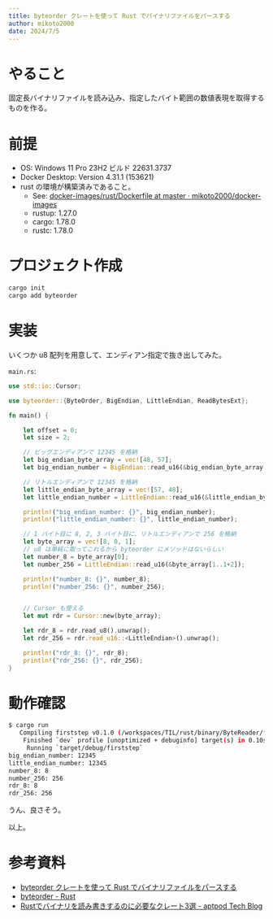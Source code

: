 ```yaml
---
title: byteorder クレートを使って Rust でバイナリファイルをパースする
author: mikoto2000
date: 2024/7/5
---
```


# やること

固定長バイナリファイルを読み込み、指定したバイト範囲の数値表現を取得するものを作る。


# 前提

- OS: Windows 11 Pro 23H2 ビルド 22631.3737
- Docker Desktop: Version 4.31.1 (153621)
- rust の環境が構築済みであること。
    - See: [docker-images/rust/Dockerfile at master · mikoto2000/docker-images](https://github.com/mikoto2000/docker-images/blob/master/rust/Dockerfile)
    - rustup: 1.27.0
    - cargo: 1.78.0
    - rustc: 1.78.0


# プロジェクト作成

```sh
cargo init
cargo add byteorder
```

# 実装

いくつか u8 配列を用意して、エンディアン指定で抜き出してみた。

`main.rs`:

```rs
use std::io::Cursor;

use byteorder::{ByteOrder, BigEndian, LittleEndian, ReadBytesExt};

fn main() {

    let offset = 0;
    let size = 2;

    // ビッグエンディアンで 12345 を格納
    let big_endian_byte_array = vec![48, 57];
    let big_endian_number = BigEndian::read_u16(&big_endian_byte_array[offset..offset+size]);

    // リトルエンディアンで 12345 を格納
    let little_endian_byte_array = vec![57, 48];
    let little_endian_number = LittleEndian::read_u16(&little_endian_byte_array[offset..offset+size]);

    println!("big_endian_number: {}", big_endian_number);
    println!("little_endian_number: {}", little_endian_number);

    // 1 バイト目に 8, 2, 3 バイト目に、リトルエンディアンで 256 を格納
    let byte_array = vec![8, 0, 1];
    // u8 は単純に取ってこれるから byteorder にメソッドはないらしい
    let number_8 = byte_array[0];
    let number_256 = LittleEndian::read_u16(&byte_array[1..1+2]);

    println!("number_8: {}", number_8);
    println!("number_256: {}", number_256);


    // Cursor も使える
    let mut rdr = Cursor::new(byte_array);

    let rdr_8 = rdr.read_u8().unwrap();
    let rdr_256 = rdr.read_u16::<LittleEndian>().unwrap();

    println!("rdr_8: {}", rdr_8);
    println!("rdr_256: {}", rdr_256);
}
```

# 動作確認

```sh
$ cargo run
   Compiling firststep v0.1.0 (/workspaces/TIL/rust/binary/ByteReader/firststep)
    Finished `dev` profile [unoptimized + debuginfo] target(s) in 0.10s
     Running `target/debug/firststep`
big_endian_number: 12345
little_endian_number: 12345
number_8: 8
number_256: 256
rdr_8: 8
rdr_256: 256
```

うん、良さそう。

以上。

# 参考資料

- [byteorder クレートを使って Rust でバイナリファイルをパースする](https://github.com/mikoto2000/TIL/tree/master/rust/binary/byteorder/firststep)
- [byteorder - Rust](https://docs.rs/byteorder/latest/byteorder/)
- [Rustでバイナリを読み書きするのに必要なクレート3選 - aptpod Tech Blog](https://tech.aptpod.co.jp/entry/2020/10/09/090000)

